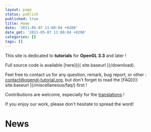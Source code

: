 ```yaml
---
layout: page
status: publish
published: true
title: Home
date: '2011-05-07 11:00:04 +0200'
date_gmt: '2011-05-07 11:00:04 +0200'
categories: []
tags: []
---
```

This site is dedicated to **tutorials** for **OpenGL 3.3** and later !

Full source code is available [here]({{ site.baseurl }}/download).

Feel free to contact us for any question, remark, bug report, or other : <a href="mailto:contact@opengl-tutorial.org">contact@opengl-tutorial.org</a>, but don't forget to read the [FAQ]({{ site.baseurl }}/miscellaneous/faq/) first !

Contributions are welcome, especially for the [translations](mdelsole.github.io/brain-nexus/miscellaneous/contribute/translation/) !

If you enjoy our work, please don't hesitate to spread the word!

<div class="home">

  <h1>News</h1>

</div>

